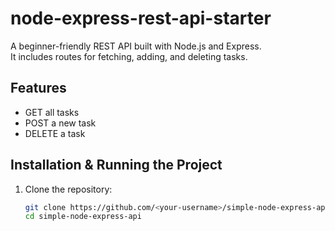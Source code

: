 # node-express-rest-api-starter

A beginner-friendly REST API built with Node.js and Express.  
It includes routes for fetching, adding, and deleting tasks.

## Features
- GET all tasks
- POST a new task
- DELETE a task

## Installation & Running the Project

1. Clone the repository:
   ```bash
   git clone https://github.com/<your-username>/simple-node-express-api.git
   cd simple-node-express-api
